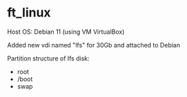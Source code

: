 # ft_linux

Host OS: Debian 11 (using VM VirtualBox)

Added new vdi named "lfs" for 30Gb and attached to Debian

Partition structure of lfs disk:
* root
* /boot
* swap
